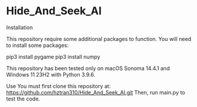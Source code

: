 # Hide_And_Seek_AI
Installation

This repository require some additional packages to function. You will need to install some packages:

pip3 install pygame
pip3 install numpy

This repository has been tested only on macOS Sonoma 14.4.1 and Windows 11 23H2 with Python 3.9.6.

Use
You must first clone this repository at: https://github.com/hztran310/Hide_And_Seek_AI.git
Then, run main.py to test the code.